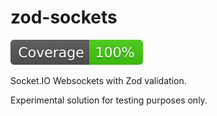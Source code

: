 # zod-sockets

![coverage](coverage.svg)

Socket.IO Websockets with Zod validation.

Experimental solution for testing purposes only.
